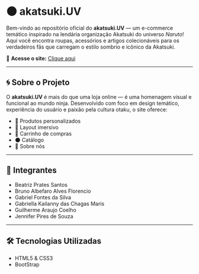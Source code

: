 # 🌑 akatsuki.UV

Bem-vindo ao repositório oficial do **akatsuki.UV** — um e-commerce temático inspirado na lendária organização Akatsuki do universo *Naruto*!  
Aqui você encontra roupas, acessórios e artigos colecionáveis para os verdadeiros fãs que carregam o estilo sombrio e icônico da Akatsuki.

🔗 **Acesse o site:** [Clique aqui](https://gabrielfontesdesousa.github.io/NarutoSite/)

---

## 🌀 Sobre o Projeto

O **akatsuki.UV** é mais do que uma loja online — é uma homenagem visual e funcional ao mundo ninja. Desenvolvido com foco em design temático, experiência do usuário e paixão pela cultura otaku, o site oferece:

- 🧥 Produtos personalizados
- 📱 Layout imersivo
- 🛒 Carrinho de compras 
- 🌑 Catálogo
- 👥 Sobre nós

---

## 👥 Integrantes

- Beatriz Prates Santos  
- Bruno Albefaro Alves Florencio  
- Gabriel Fontes da Silva  
- Gabriella Kailanny das Chagas Maris  
- Guilherme Araujo Coelho  
- Jennifer Pires de Souza

---

## 🛠️ Tecnologias Utilizadas

- HTML5 & CSS3 
- BootStrap 




